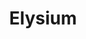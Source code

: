 ---
layout: series_page
title: Elysium
description: >
    Alex Gude's reviews of books written in the Elysium series.
---
